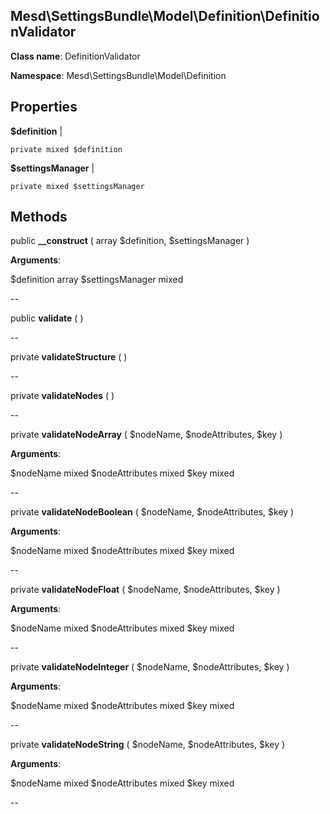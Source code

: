 Mesd\SettingsBundle\Model\Definition\DefinitionValidator
---------------

    

    


**Class name**: DefinitionValidator

**Namespace**: Mesd\SettingsBundle\Model\Definition









Properties
----------


**$definition**  |  



    private mixed $definition






**$settingsManager**  |  



    private mixed $settingsManager






Methods
-------


public **__construct** ( array $definition, $settingsManager )


    








**Arguments**:

$definition array 
$settingsManager mixed 


--


public **validate** (  )


    









--


private **validateStructure** (  )


    









--


private **validateNodes** (  )


    









--


private **validateNodeArray** ( $nodeName, $nodeAttributes, $key )


    








**Arguments**:

$nodeName mixed 
$nodeAttributes mixed 
$key mixed 


--


private **validateNodeBoolean** ( $nodeName, $nodeAttributes, $key )


    








**Arguments**:

$nodeName mixed 
$nodeAttributes mixed 
$key mixed 


--


private **validateNodeFloat** ( $nodeName, $nodeAttributes, $key )


    








**Arguments**:

$nodeName mixed 
$nodeAttributes mixed 
$key mixed 


--


private **validateNodeInteger** ( $nodeName, $nodeAttributes, $key )


    








**Arguments**:

$nodeName mixed 
$nodeAttributes mixed 
$key mixed 


--


private **validateNodeString** ( $nodeName, $nodeAttributes, $key )


    








**Arguments**:

$nodeName mixed 
$nodeAttributes mixed 
$key mixed 


--


